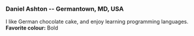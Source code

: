 
### Daniel Ashton -- Germantown, MD, USA

I like German chocolate cake, and enjoy learning programming languages.
**Favorite colour:** Bold
